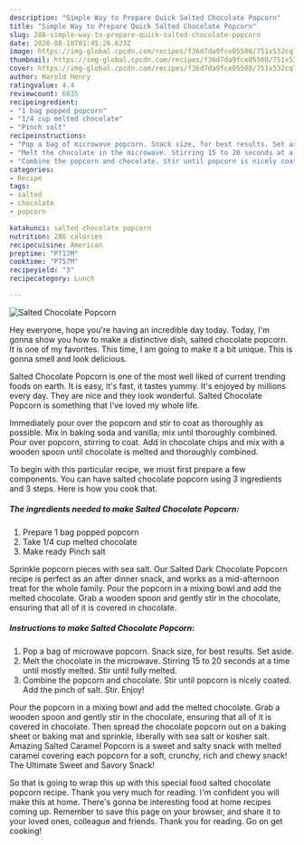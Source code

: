 ```yaml
---
description: "Simple Way to Prepare Quick Salted Chocolate Popcorn"
title: "Simple Way to Prepare Quick Salted Chocolate Popcorn"
slug: 288-simple-way-to-prepare-quick-salted-chocolate-popcorn
date: 2020-08-10T01:45:26.623Z
image: https://img-global.cpcdn.com/recipes/f36d7da9fce05508/751x532cq70/salted-chocolate-popcorn-recipe-main-photo.jpg
thumbnail: https://img-global.cpcdn.com/recipes/f36d7da9fce05508/751x532cq70/salted-chocolate-popcorn-recipe-main-photo.jpg
cover: https://img-global.cpcdn.com/recipes/f36d7da9fce05508/751x532cq70/salted-chocolate-popcorn-recipe-main-photo.jpg
author: Harold Henry
ratingvalue: 4.4
reviewcount: 6035
recipeingredient:
- "1 bag popped popcorn"
- "1/4 cup melted chocolate"
- "Pinch salt"
recipeinstructions:
- "Pop a bag of microwave popcorn. Snack size, for best results. Set aside."
- "Melt the chocolate in the microwave. Stirring 15 to 20 seconds at a time until mostly melted. Stir until fully melted."
- "Combine the popcorn and chocolate. Stir until popcorn is nicely coated. Add the pinch of salt. Stir. Enjoy!"
categories:
- Recipe
tags:
- salted
- chocolate
- popcorn

katakunci: salted chocolate popcorn 
nutrition: 286 calories
recipecuisine: American
preptime: "PT17M"
cooktime: "PT57M"
recipeyield: "3"
recipecategory: Lunch

---
```



![Salted Chocolate Popcorn](https://img-global.cpcdn.com/recipes/f36d7da9fce05508/751x532cq70/salted-chocolate-popcorn-recipe-main-photo.jpg)

Hey everyone, hope you're having an incredible day today. Today, I'm gonna show you how to make a distinctive dish, salted chocolate popcorn. It is one of my favorites. This time, I am going to make it a bit unique. This is gonna smell and look delicious.

Salted Chocolate Popcorn is one of the most well liked of current trending foods on earth. It is easy, it's fast, it tastes yummy. It's enjoyed by millions every day. They are nice and they look wonderful. Salted Chocolate Popcorn is something that I've loved my whole life.

Immediately pour over the popcorn and stir to coat as thoroughly as possible. Mix in baking soda and vanilla; mix until thoroughly combined. Pour over popcorn, stirring to coat. Add in chocolate chips and mix with a wooden spoon until chocolate is melted and thoroughly combined.


To begin with this particular recipe, we must first prepare a few components. You can have salted chocolate popcorn using 3 ingredients and 3 steps. Here is how you cook that.

<!--inarticleads1-->

##### The ingredients needed to make Salted Chocolate Popcorn:

1. Prepare 1 bag popped popcorn
1. Take 1/4 cup melted chocolate
1. Make ready Pinch salt


Sprinkle popcorn pieces with sea salt. Our Salted Dark Chocolate Popcorn recipe is perfect as an after dinner snack, and works as a mid-afternoon treat for the whole family. Pour the popcorn in a mixing bowl and add the melted chocolate. Grab a wooden spoon and gently stir in the chocolate, ensuring that all of it is covered in chocolate. 

<!--inarticleads2-->

##### Instructions to make Salted Chocolate Popcorn:

1. Pop a bag of microwave popcorn. Snack size, for best results. Set aside.
1. Melt the chocolate in the microwave. Stirring 15 to 20 seconds at a time until mostly melted. Stir until fully melted.
1. Combine the popcorn and chocolate. Stir until popcorn is nicely coated. Add the pinch of salt. Stir. Enjoy!


Pour the popcorn in a mixing bowl and add the melted chocolate. Grab a wooden spoon and gently stir in the chocolate, ensuring that all of it is covered in chocolate. Then spread the chocolate popcorn out on a baking sheet or baking mat and sprinkle, liberally with sea salt or kosher salt. Amazing Salted Caramel Popcorn is a sweet and salty snack with melted caramel covering each popcorn for a soft, crunchy, rich and chewy snack! The Ultimate Sweet and Savory Snack! 

So that is going to wrap this up with this special food salted chocolate popcorn recipe. Thank you very much for reading. I'm confident you will make this at home. There's gonna be interesting food at home recipes coming up. Remember to save this page on your browser, and share it to your loved ones, colleague and friends. Thank you for reading. Go on get cooking!
